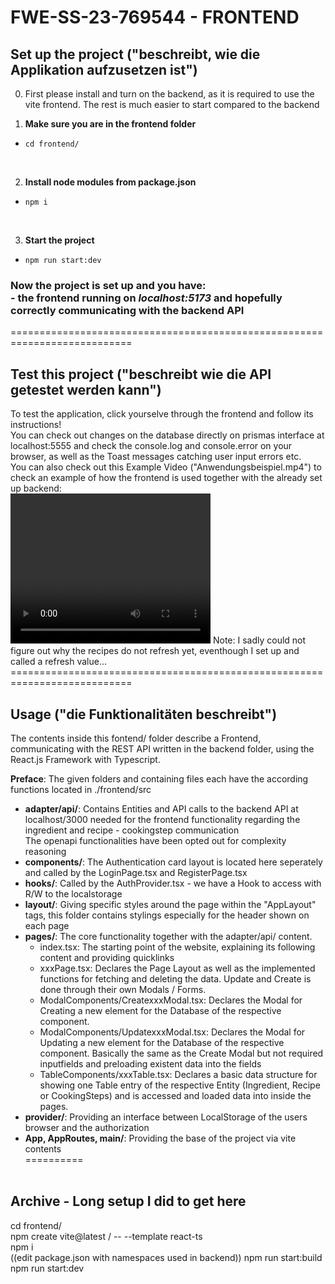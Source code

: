 # FWE-SS-23-769544 - FRONTEND

## Set up the project ("beschreibt, wie die Applikation aufzusetzen ist")
0. First please install and turn on the backend, as it is required to use the vite frontend. The rest is much easier to start compared to the backend 


1. <b>Make sure you are in the frontend folder</b>
- `cd frontend/`
<br>

2. <b>Install node modules from package.json</b>
- `npm i`
<br>

3. <b>Start the project</b>
- `npm run start:dev`

### Now the project is set up and you have:<br>- the frontend running on <i>localhost:5173</i> and hopefully correctly communicating with the backend API
===========================================================================<br>


## Test this project ("beschreibt wie die API getestet werden kann")
To test the application, click yourselve through the frontend and follow its instructions!<br>
You can check out changes on the database directly on prismas interface at localhost:5555 and check the console.log and console.error on your browser, as well as the Toast messages catching user input errors etc. <br>
You can also check out this Example Video ("Anwendungsbeispiel.mp4") to check an example of how the frontend is used together with the already set up backend:<br>
<video width="320" height="240" controls>
  <source src="Anwendungsbeispiel.mp4" type="video/mp4">
  Can´t load, please look at the video "Anwendungsbeispiel.mp4" from the file structure
</video>
Note: I sadly could not figure out why the recipes do not refresh yet, eventhough I set up and called a refresh value...
===========================================================================<br>

## Usage ("die Funktionalitäten beschreibt")
The contents inside this fontend/ folder describe a Frontend, communicating with the REST API written in the backend folder, using the React.js Framework with Typescript.

<b>Preface</b>: The given folders and containing files each have the according functions located in ./frontend/src
- <b>adapter/api/</b>: Contains Entities and API calls to the backend API at localhost/3000 needed for the frontend functionality regarding the ingredient and recipe - cookingstep communication <br>
The openapi functionalities have been opted out for complexity reasoning<br>
- <b>components/</b>: The Authentication card layout is located here seperately and called by the LoginPage.tsx and RegisterPage.tsx
- <b>hooks/</b>: Called by the AuthProvider.tsx - we have a Hook to access with R/W to the localstorage
- <b>layout/</b>: Giving specific styles around the page within the "AppLayout" tags, this folder contains stylings especially for the header shown on each page
- <b>pages/</b>: The core functionality together with the adapter/api/ content.
    - index.tsx: The starting point of the website, explaining its following content and providing quicklinks
    - xxxPage.tsx: Declares the Page Layout as well as the implemented functions for fetching and deleting the data. Update and Create is done through their own Modals / Forms.
    - ModalComponents/CreatexxxModal.tsx: Declares the Modal for Creating a new element for the Database of the respective component.
    - ModalComponents/UpdatexxxModal.tsx: Declares the Modal for Updating a new element for the Database of the respective component. Basically the same as the Create Modal but not required inputfields and preloading existent data into the fields
    - TableComponents/xxxTable.tsx: Declares a basic data structure for showing one Table entry of the respective Entity (Ingredient, Recipe or CookingSteps) and is accessed and loaded data into inside the pages. 
- <b>provider/</b>: Providing an interface between LocalStorage of the users browser and the authorization
- <b>App, AppRoutes, main/</b>: Providing the base of the project via vite contents<br>
==========<br><br>

## Archive - Long setup I did to get here
cd frontend/<br>
npm create vite@latest / -- --template react-ts<br>
npm i<br>
((edit package.json with namespaces used in backend))
npm run start:build<br>
npm run start:dev<br>